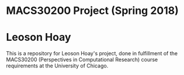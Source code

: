 # MACS30200 Project (Spring 2018)
# Leoson Hoay

This is a repository for Leoson Hoay's project, done in fulfillment of the MACS30200 (Perspectives in Computational Research) course requirements at the University of Chicago.
